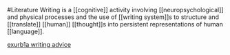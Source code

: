 #Literature
Writing is a [[cognitive]] activity involving [[neuropsychological]] and physical processes and the use of [[writing system]]s to structure and [[translate]] [[human]] [[thought]]s into persistent representations of human [[language]].


[exurb1a writing advice](https://www.youtube.com/watch?v=MANyX7woDPA&list=PLWMNWeWX0CTbxcv_Q617AgN_rwQ1sHma7&index=2&ab_channel=exurb1a)